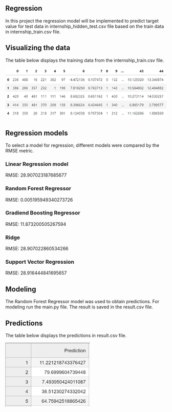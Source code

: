 ## Regression
In this project the regression model will be implemented to predict target value for test data in internship_hidden_test.csv file based on the train data in internship_train.csv file.

## Visualizing the data
The table below displays the training data from the internship_train.csv file.

![img.png](_media/img.png)

## Regression models
To select a model for regression, different models were compared by the RMSE metric. 

### Linear Regression model
RMSE: 28.907023187685677

### Random Forest Regressor
RMSE: 0.005195949340273726

### Gradiend Boosting Regressor
RMSE: 11.873200505267594

### Ridge
RMSE: 28.907022860534266

### Support Vector Regression
RMSE: 28.916444841695657

## Modeling
The Random Forest Regressor model was used to obtain predictions. For modeling run the main.py file. The result is saved in the result.csv file. 

## Predictions
The table below displays the predictions in result.csv file.

![img_1.png](_media/img_1.png)

